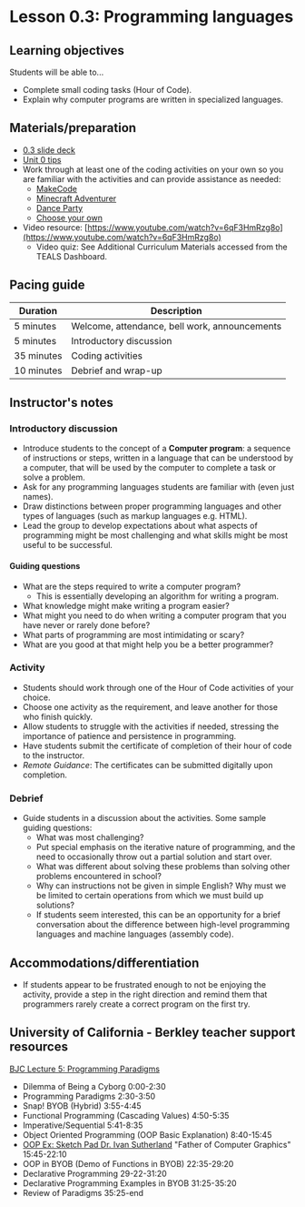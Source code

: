 # Lesson 0.3: Programming languages

## Learning objectives

Students will be able to...

* Complete small coding tasks (Hour of Code).
* Explain why computer programs are written in specialized languages.

## Materials/preparation

* [0.3 slide deck](https://github.com/TEALSK12/introduction-to-computer-science/raw/master/slidedecks/TEALS%20SNAP%200.3.pptx)
* [Unit 0 tips](unit_0_tips.md)
* Work through at least one of the coding activities on your own so you are familiar with the activities and can provide assistance as needed:
  * [MakeCode](https://arcade.makecode.com/hour-of-code)
  * [Minecraft Adventurer](https://studio.code.org/s/mc/stage/1/puzzle/1)
  * [Dance Party](https://studio.code.org/s/dance-2019/lessons/1/levels/1)
  * [Choose your own](https://hourofcode.com/us/learn)
* Video resource: [https://www.youtube.com/watch?v=6qF3HmRzg8o](https://www.youtube.com/watch?v=6qF3HmRzg8o)
  * Video quiz: See Additional Curriculum Materials accessed from the TEALS Dashboard.

## Pacing guide

| Duration   | Description                                   |
| --------- | -------------------------------------------- |
| 5 minutes  | Welcome, attendance, bell work, announcements |
| 5 minutes  | Introductory discussion                       |
| 35 minutes | Coding activities                             |
| 10 minutes | Debrief and wrap-up                           |

## Instructor's notes

### Introductory discussion

* Introduce students to the concept of a **Computer program**: a sequence of instructions or steps, written in a language that can be understood by a computer, that will be used by the computer to complete a task or solve a problem.
* Ask for any programming languages students are familiar with (even just names).
* Draw distinctions between proper programming languages and other types of languages (such as markup languages e.g. HTML).
* Lead the group to develop expectations about what aspects of programming might be most challenging and what skills might be most useful to be successful.

#### Guiding questions

* What are the steps required to write a computer program?
  * This is essentially developing an algorithm for writing a program.
* What knowledge might make writing a program easier?
* What might you need to do when writing a computer program that you have never or rarely done before?
* What parts of programming are most intimidating or scary?
* What are you good at that might help you be a better programmer?

### Activity

* Students should work through one of the Hour of Code activities of your choice.
* Choose one activity as the requirement, and leave another for those who finish quickly.
* Allow students to struggle with the activities if needed, stressing the importance of patience and persistence in programming.
* Have students submit the certificate of completion of their hour of code to the instructor.
* _Remote Guidance_: The certificates can be submitted digitally upon completion.

### Debrief

* Guide students in a discussion about the activities. Some sample guiding questions:
  * What was most challenging?
  * Put special emphasis on the iterative nature of programming, and the need to occasionally throw out a partial solution and start over.
  * What was different about solving these problems than solving other problems encountered in school?
  * Why can instructions not be given in simple English? Why must we be limited to certain operations from which we must build up solutions?
  * If students seem interested, this can be an opportunity for a brief conversation about the difference between high-level programming languages and machine languages (assembly code).

## Accommodations/differentiation

* If students appear to be frustrated enough to not be enjoying the activity, provide a step in the right direction and remind them that programmers rarely create a correct program on the first try.

## University of California - Berkley teacher support resources

[BJC Lecture 5: Programming Paradigms](https://www.youtube.com/watch?v=_4ScHcLvQnw)

* Dilemma of Being a Cyborg 0:00-2:30
* Programming Paradigms 2:30-3:50
* Snap! BYOB (Hybrid) 3:55-4:45
* Functional Programming (Cascading Values) 4:50-5:35
* Imperative/Sequential 5:41-8:35
* Object Oriented Programming (OOP Basic Explanation) 8:40-15:45
* [OOP Ex: Sketch Pad Dr. Ivan Sutherland](http://www.youtube.com/watch?v=_4ScHcLvQnw&t=15m45s) "Father of Computer Graphics" 15:45-22:10
* OOP in BYOB (Demo of Functions in BYOB) 22:35-29:20
* Declarative Programming 29-22-31:20
* Declarative Programming Examples in BYOB 31:25-35:20
* Review of Paradigms 35:25-end
